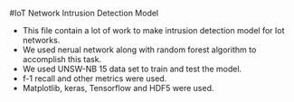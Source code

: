 
#IoT Network Intrusion Detection Model

* This file contain a lot of work to make intrusion detection model for Iot networks.
* We used nerual network along with random forest algorithm to accomplish this task.
* We used UNSW-NB 15 data set to train and test the model.
* f-1 recall and other metrics were used.
* Matplotlib, keras, Tensorflow and HDF5 were used.


